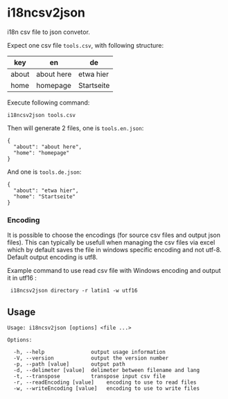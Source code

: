i18ncsv2json
============

i18n csv file to json convetor.

Expect one csv file `tools.csv`, with following structure:

key   | en         | de 
------|------------|------------
about | about here | etwa hier
home  | homepage   | Startseite 

Execute following command:

    i18ncsv2json tools.csv

Then will generate 2 files, one is `tools.en.json`:

    {
      "about": "about here",
      "home": "homepage"
    }

And one is `tools.de.json`:

    {
      "about": "etwa hier",
      "home": "Startseite"
    }

### Encoding
 
 It is possible to choose the encodings (for source csv files and output json files). This can typically be usefull when managing the csv files via excel which by default saves the file in windows specific encoding and not utf-8. Default output encoding is utf8.
 
 Example command to use read csv file with Windows encoding and output it in utf16 :
 
     i18ncsv2json directory -r latin1 -w utf16
 

Usage
-----

    Usage: i18ncsv2json [options] <file ...>

    Options:

      -h, --help               output usage information
      -V, --version            output the version number
      -p, --path [value]       output path
      -d, --delimeter [value]  delimeter between filename and lang
      -t, --transpose          transpose input csv file
      -r, --readEncoding [value]    encoding to use to read files
      -w, --writeEncoding [value]   encoding to use to write files
